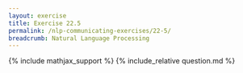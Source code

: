 ```yaml
---
layout: exercise
title: Exercise 22.5
permalink: /nlp-communicating-exercises/22-5/
breadcrumb: Natural Language Processing
---
```


{% include mathjax_support %}
{% include_relative question.md %}
